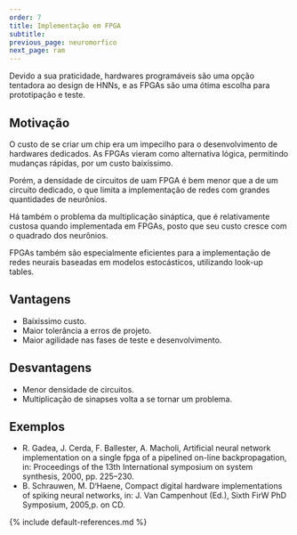 ```yaml
---
order: 7
title: Implementação em FPGA
subtitle:
previous_page: neuromorfico
next_page: ram
---
```

Devido a sua praticidade, hardwares programáveis são uma opção tentadora ao design de HNNs, e as FPGAs são uma ótima escolha para prototipação e teste.

## Motivação
O custo de se criar um chip era um impecilho para o desenvolvimento de hardwares dedicados. As FPGAs vieram como alternativa lógica, permitindo mudanças rápidas, por um custo baixíssimo.

Porém, a densidade de circuitos de uam FPGA é bem menor que a de um circuito dedicado, o que limita a implementação de redes com grandes quantidades de neurônios.

Há também o problema da multiplicação sináptica, que é relativamente custosa quando implementada em FPGAs, posto que seu custo cresce com o quadrado dos neurônios.

FPGAs também são especialmente eficientes para a implementação de redes neurais baseadas em modelos estocásticos, utilizando look-up tables.

## Vantagens
* Baíxissimo custo.
* Maior tolerância a erros de projeto.
* Maior agilidade nas fases de teste e desenvolvimento.

## Desvantagens
* Menor densidade de circuitos.
* Multiplicação de sinapses volta a se tornar um problema.

## Exemplos
* R. Gadea, J. Cerda, F. Ballester, A. Macholi, Artificial neural network implementation on a single fpga of a pipelined on-line backpropagation, in: Proceedings of the 13th International symposium on system synthesis, 2000, pp. 225–230.
* B. Schrauwen, M. D‘Haene, Compact digital hardware implementations of spiking neural networks, in: J. Van Campenhout (Ed.), Sixth FirW PhD Symposium, 2005,p. on CD.

{% include default-references.md %}